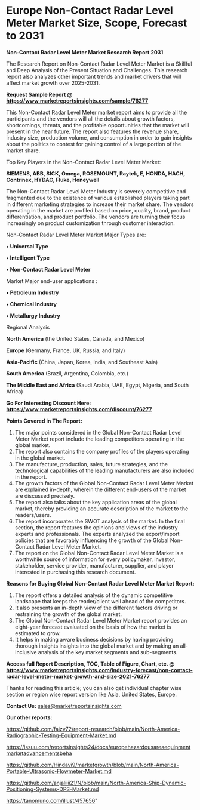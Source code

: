 # Europe Non-Contact Radar Level Meter Market Size, Scope, Forecast to 2031

<strong>Non-Contact Radar Level Meter Market Research Report 2031</strong>

The Research Report on Non-Contact Radar Level Meter Market is a Skillful and Deep Analysis of the Present Situation and Challenges. This research report also analyzes other important trends and market drivers that will affect market growth over 2025-2031.

<strong>Request Sample Report @ <a href=https://www.marketreportsinsights.com/sample/76277>https://www.marketreportsinsights.com/sample/76277</a></strong>

This Non-Contact Radar Level Meter market report aims to provide all the participants and the vendors will all the details about growth factors, shortcomings, threats, and the profitable opportunities that the market will present in the near future. The report also features the revenue share, industry size, production volume, and consumption in order to gain insights about the politics to contest for gaining control of a large portion of the market share.

Top Key Players in the Non-Contact Radar Level Meter Market:

<strong>SIEMENS, ABB, SICK, Omega, ROSEMOUNT, Raytek, E, HONDA, HACH, Contrinex, HYDAC, Fluke, Honeywell</strong>

The Non-Contact Radar Level Meter Industry is severely competitive and fragmented due to the existence of various established players taking part in different marketing strategies to increase their market share. The vendors operating in the market are profiled based on price, quality, brand, product differentiation, and product portfolio. The vendors are turning their focus increasingly on product customization through customer interaction.

Non-Contact Radar Level Meter Market Major Types are:

<strong>• Universal Type

• Intelligent Type

• Non-Contact Radar Level Meter</strong>

Market Major end-user applications :

<strong>• Petroleum Industry

• Chemical Industry

• Metallurgy Industry</strong>

Regional Analysis

</u><strong><b>North America</b></strong> (the United States, Canada, and Mexico)

<strong><b>Europe </b></strong>(Germany, France, UK, Russia, and Italy)

<strong><b>Asia-Pacific</b></strong> (China, Japan, Korea, India, and Southeast Asia)

<strong><b>South America</b></strong> (Brazil, Argentina, Colombia, etc.)

<strong><b>The Middle East and Africa</b></strong> (Saudi Arabia, UAE, Egypt, Nigeria, and South Africa)

<strong>Go For Interesting Discount Here: <a href=https://www.marketreportsinsights.com/discount/76277>https://www.marketreportsinsights.com/discount/76277</a></strong>

<strong>Points Covered in The Report:</strong>
<ol>
  <li>The major points considered in the Global Non-Contact Radar Level Meter Market report include the leading competitors operating in the global market.</li>
  <li>The report also contains the company profiles of the players operating in the global market.</li>
  <li>The manufacture, production, sales, future strategies, and the technological capabilities of the leading manufacturers are also included in the report.</li>
  <li>The growth factors of the Global Non-Contact Radar Level Meter Market are explained in-depth, wherein the different end-users of the market are discussed precisely.</li>
  <li>The report also talks about the key application areas of the global market, thereby providing an accurate description of the market to the readers/users.</li>
  <li>The report incorporates the SWOT analysis of the market. In the final section, the report features the opinions and views of the industry experts and professionals. The experts analyzed the export/import policies that are favorably influencing the growth of the Global Non-Contact Radar Level Meter Market.</li>
  <li>The report on the Global Non-Contact Radar Level Meter Market is a worthwhile source of information for every policymaker, investor, stakeholder, service provider, manufacturer, supplier, and player interested in purchasing this research document.</li>
</ol>
<strong>Reasons for Buying Global Non-Contact Radar Level Meter Market Report:</strong>

<ol>
  <li>The report offers a detailed analysis of the dynamic competitive landscape that keeps the reader/client well ahead of the competitors.</li>
  <li>It also presents an in-depth view of the different factors driving or restraining the growth of the global market.</li>
  <li>The Global Non-Contact Radar Level Meter Market report provides an eight-year forecast evaluated on the basis of how the market is estimated to grow.</li>
  <li>It helps in making aware business decisions by having providing thorough insights insights into the global market and by making an all-inclusive analysis of the key market segments and sub-segments.</li>
</ol>
<strong>Access full Report Description, TOC, Table of Figure, Chart, etc. @ <a href=https://www.marketreportsinsights.com/industry-forecast/non-contact-radar-level-meter-market-growth-and-size-2021-76277>https://www.marketreportsinsights.com/industry-forecast/non-contact-radar-level-meter-market-growth-and-size-2021-76277</a></strong>


Thanks for reading this article; you can also get individual chapter wise section or region wise report version like Asia, United States, Europe.

<strong>Contact Us:</strong>
sales@marketreportsinsights.com

<strong>Our other reports:</strong>

<a href=https://github.com/faizy72/report-research/blob/main/North-America-Radiographic-Testing-Equipment-Market.md>https://github.com/faizy72/report-research/blob/main/North-America-Radiographic-Testing-Equipment-Market.md</a>

<a href=https://issuu.com/reportsinsights24/docs/europehazardousareaequipmentmarketadvancementsbeha>https://issuu.com/reportsinsights24/docs/europehazardousareaequipmentmarketadvancementsbeha</a>

<a href=https://github.com/Hindavi9/marketgrowth/blob/main/North-America-Portable-Ultrasonic-Flowmeter-Market.md>https://github.com/Hindavi9/marketgrowth/blob/main/North-America-Portable-Ultrasonic-Flowmeter-Market.md</a>

<a href=https://github.com/anjaliiii21/N/blob/main/North-America-Ship-Dynamic-Positioning-Systems-DPS-Market.md>https://github.com/anjaliiii21/N/blob/main/North-America-Ship-Dynamic-Positioning-Systems-DPS-Market.md</a>

<a href=https://tanomuno.com/illust/457656>https://tanomuno.com/illust/457656</a>"
